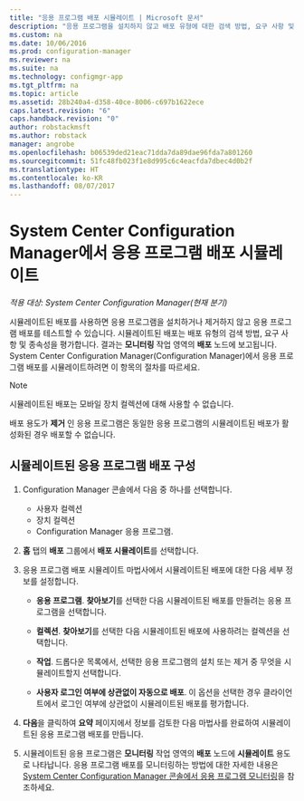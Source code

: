 ```yaml
---
title: "응용 프로그램 배포 시뮬레이트 | Microsoft 문서"
description: "응용 프로그램을 설치하지 않고 배포 유형에 대한 검색 방법, 요구 사항 및 종속성을 평가합니다."
ms.custom: na
ms.date: 10/06/2016
ms.prod: configuration-manager
ms.reviewer: na
ms.suite: na
ms.technology: configmgr-app
ms.tgt_pltfrm: na
ms.topic: article
ms.assetid: 28b240a4-d358-40ce-8006-c697b1622ece
caps.latest.revision: "6"
caps.handback.revision: "0"
author: robstackmsft
ms.author: robstack
manager: angrobe
ms.openlocfilehash: b06539ded21eac71dda7da89dae96fda7a801260
ms.sourcegitcommit: 51fc48fb023f1e8d995c6c4eacfda7dbec4d0b2f
ms.translationtype: HT
ms.contentlocale: ko-KR
ms.lasthandoff: 08/07/2017
---
```

# <a name="simulate-application-deployments-with-system-center-configuration-manager"></a>System Center Configuration Manager에서 응용 프로그램 배포 시뮬레이트

*적용 대상: System Center Configuration Manager(현재 분기)*

시뮬레이트된 배포를 사용하면 응용 프로그램을 설치하거나 제거하지 않고 응용 프로그램 배포를 테스트할 수 있습니다. 시뮬레이트된 배포는 배포 유형의 검색 방법, 요구 사항 및 종속성을 평가합니다. 결과는 **모니터링** 작업 영역의 **배포** 노드에 보고됩니다. System Center Configuration Manager(Configuration Manager)에서 응용 프로그램 배포를 시뮬레이트하려면 이 항목의 절차를 따르세요.  

> [!NOTE]  
> 시뮬레이트된 배포는 모바일 장치 컬렉션에 대해 사용할 수 없습니다.  
>   
> 배포 용도가 **제거** 인 응용 프로그램은 동일한 응용 프로그램의 시뮬레이트된 배포가 활성화된 경우 배포할 수 없습니다.  

## <a name="configure-a-simulated-application-deployment"></a>시뮬레이트된 응용 프로그램 배포 구성

1.  Configuration Manager 콘솔에서 다음 중 하나를 선택합니다.  
    -   사용자 컬렉션  
    -   장치 컬렉션  
    -   Configuration Manager 응용 프로그램.  

2.  **홈** 탭의 **배포** 그룹에서 **배포 시뮬레이트**를 선택합니다.  

3.  응용 프로그램 배포 시뮬레이트 마법사에서 시뮬레이트된 배포에 대한 다음 세부 정보를 설정합니다.  

    -   **응용 프로그램**. **찾아보기**를 선택한 다음 시뮬레이트된 배포를 만들려는 응용 프로그램을 선택합니다.  

    -   **컬렉션**. **찾아보기**를 선택한 다음 시뮬레이트된 배포에 사용하려는 컬렉션을 선택합니다.  

    -   **작업**. 드롭다운 목록에서, 선택한 응용 프로그램의 설치 또는 제거 중 무엇을 시뮬레이트할지 선택합니다.  

    -   **사용자 로그인 여부에 상관없이 자동으로 배포**. 이 옵션을 선택한 경우 클라이언트에서 로그인 여부에 상관없이 시뮬레이트된 배포를 평가합니다.  

4.  **다음**을 클릭하여 **요약** 페이지에서 정보를 검토한 다음 마법사를 완료하여 시뮬레이트된 응용 프로그램 배포를 만듭니다.  

5.  시뮬레이트된 응용 프로그램은 **모니터링** 작업 영역의 **배포** 노드에 **시뮬레이트** 용도로 나타납니다. 응용 프로그램 배포를 모니터링하는 방법에 대한 자세한 내용은 [System Center Configuration Manager 콘솔에서 응용 프로그램 모니터링](../../apps/deploy-use/monitor-applications-from-the-console.md)을 참조하세요.  

